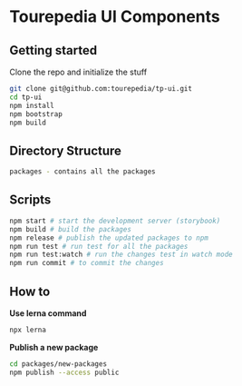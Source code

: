 # Tourepedia UI Components

## Getting started

Clone the repo and initialize the stuff

```bash
git clone git@github.com:tourepedia/tp-ui.git
cd tp-ui
npm install
npm bootstrap
npm build
```

## Directory Structure

```bash
packages - contains all the packages
```

## Scripts

```bash
npm start # start the development server (storybook)
npm build # build the packages
npm release # publish the updated packages to npm
npm run test # run test for all the packages
npm run test:watch # run the changes test in watch mode
npm run commit # to commit the changes
```

## How to

**Use lerna command**

```bash
npx lerna
```

**Publish a new package**

```bash
cd packages/new-packages
npm publish --access public
```
